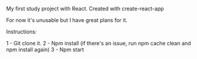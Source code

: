 My first study project with React. Created with create-react-app

For now it's unusable but I have great plans for it.

Instructions:

1 - Git clone it.
2 - Npm install (if there's an issue, run npm cache clean and npm install again)
3 - Npm start
